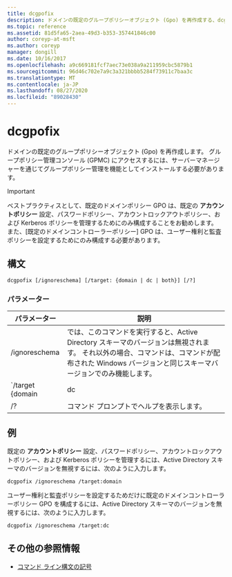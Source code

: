 ```yaml
---
title: dcgpofix
description: ドメインの既定のグループポリシーオブジェクト (Gpo) を再作成する、dcgpofix コマンドの参照記事です。
ms.topic: reference
ms.assetid: 81d5fa65-2aea-49d3-b353-357441846c00
author: coreyp-at-msft
ms.author: coreyp
manager: dongill
ms.date: 10/16/2017
ms.openlocfilehash: a9c669181fcf7aec73e038a9a211959cbc5879b1
ms.sourcegitcommit: 96d46c702e7a9c3a321bbbb5284f73911c7baa3c
ms.translationtype: MT
ms.contentlocale: ja-JP
ms.lasthandoff: 08/27/2020
ms.locfileid: "89028430"
---
```

# <a name="dcgpofix"></a>dcgpofix

ドメインの既定のグループポリシーオブジェクト (Gpo) を再作成します。 グループポリシー管理コンソール (GPMC) にアクセスするには、サーバーマネージャーを通じてグループポリシー管理を機能としてインストールする必要があります。

>[!IMPORTANT]
> ベストプラクティスとして、既定のドメインポリシー GPO は、既定の **アカウントポリシー** 設定、パスワードポリシー、アカウントロックアウトポリシー、および Kerberos ポリシーを管理するためにのみ構成することをお勧めします。 また、[既定のドメインコントローラーポリシー] GPO は、ユーザー権利と監査ポリシーを設定するためにのみ構成する必要があります。

## <a name="syntax"></a>構文

```
dcgpofix [/ignoreschema] [/target: {domain | dc | both}] [/?]
```

### <a name="parameters"></a>パラメーター

| パラメーター | 説明 |
| --------- | ----------- |
| /ignoreschema | では、このコマンドを実行すると、Active Directory スキーマのバージョンは無視されます。 それ以外の場合、コマンドは、コマンドが配布された Windows バージョンと同じスキーマバージョンでのみ機能します。 |
| `/target {domain | dc | both` | 既定のドメインポリシー、既定のドメインコントローラーポリシー、または両方の種類のポリシーを対象にするかどうかを指定します。 |
| /? | コマンド プロンプトでヘルプを表示します。 |

## <a name="examples"></a>例

既定の **アカウントポリシー** 設定、パスワードポリシー、アカウントロックアウトポリシー、および Kerberos ポリシーを管理するには、Active Directory スキーマのバージョンを無視するには、次のように入力します。

```
dcgpofix /ignoreschema /target:domain
```

ユーザー権利と監査ポリシーを設定するためだけに既定のドメインコントローラーポリシー GPO を構成するには、Active Directory スキーマのバージョンを無視するには、次のように入力します。

```
dcgpofix /ignoreschema /target:dc
```

## <a name="additional-references"></a>その他の参照情報

- [コマンド ライン構文の記号](command-line-syntax-key.md)
